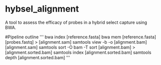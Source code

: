 # hybsel_alignment
A tool to assess the efficacy of probes in a hybrid select capture using BWA.

#Pipeline outline
'''
bwa index [reference.fasta]
bwa mem [reference.fasta] [probes.fastq] > [alignment.sam]
samtools view -b -o [alignment.bam] [alignment.sam]
samtools sort -O bam -T sort [alignment.bam] > [alignment.sorted.bam]
samtools index [alignment.sorted.bam]
samtools depth [alignment.sorted.bam]
'''